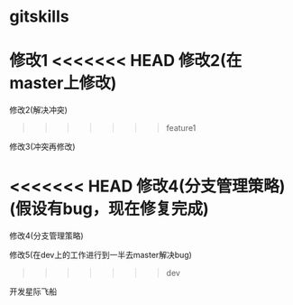 # gitskills
修改1
<<<<<<< HEAD
修改2(在master上修改)
=======
修改2(解决冲突)
>>>>>>> feature1

修改3(冲突再修改)

<<<<<<< HEAD
修改4(分支管理策略)(假设有bug，现在修复完成)
=======
修改4(分支管理策略)

修改5(在dev上的工作进行到一半去master解决bug)
>>>>>>> dev

开发星际飞船
